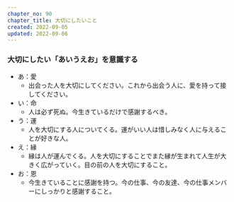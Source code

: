 ```yaml
---
chapter_no: 90
chapter_title: 大切にしたいこと
created: 2022-09-05
updated: 2022-09-06
---
```

### 大切にしたい「あいうえお」を意識する
- あ：愛
  - 出会った人を大切にしてください。これから出会う人に、愛を持って接してください。
- い：命
  - 人は必ず死ぬ。今生きているだけで感謝するべき。
- う：運
  - 人を大切にする人についてくる。運がいい人は惜しみなく人に与えることが好きな人。
- え：縁
  - 縁は人が運んでくる。人を大切にすることでまた縁が生まれて人生が大きく広がっていく。目の前の人を大切にすること。
- お：恩
  - 今生きていることに感謝を持つ。今の仕事、今の友達、今の仕事メンバーにしっかりと感謝すること。
